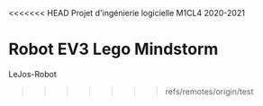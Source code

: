<<<<<<< HEAD
Projet d'ingénierie logicielle M1CL4 2020-2021

Robot EV3 Lego Mindstorm
=======
LeJos-Robot
>>>>>>> refs/remotes/origin/test
